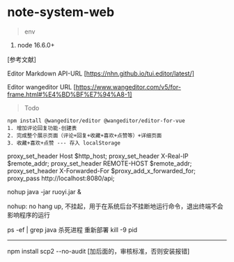 # note-system-web

> env
1. node 16.6.0+

[参考文献]

Editor Markdown API-URL
[https://nhn.github.io/tui.editor/latest/]

Editor wangeditor URL
[https://www.wangeditor.com/v5/for-frame.html#%E4%BD%BF%E7%94%A8-1]

> Todo
```
npm install @wangeditor/editor @wangeditor/editor-for-vue
1. 增加评论回复功能-创建表
2. 完成整个展示页面（评论+回复+收藏+喜欢+点赞等）+详细页面
3. 收藏+喜欢+点赞 --- 存入 localStorage
```

proxy_set_header Host $http_host;
proxy_set_header X-Real-IP $remote_addr;
proxy_set_header REMOTE-HOST $remote_addr;
proxy_set_header X-Forwarded-For $proxy_add_x_forwarded_for;
proxy_pass http://localhost:8080/api;

nohup java -jar ruoyi.jar &

nohup: no hang up, 不挂起，用于在系统后台不挂断地运行命令，退出终端不会影响程序的运行

ps -ef | grep java
杀死进程 重新部署
kill -9 pid

__________________
npm install scp2 --no-audit  [加后面的，审核标准，否则安装报错]


